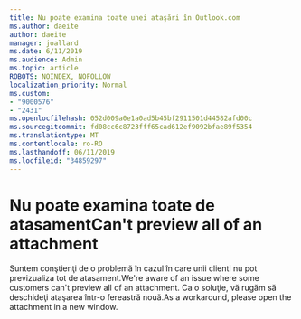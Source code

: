 ```yaml
---
title: Nu poate examina toate unei ataşări în Outlook.com
ms.author: daeite
author: daeite
manager: joallard
ms.date: 6/11/2019
ms.audience: Admin
ms.topic: article
ROBOTS: NOINDEX, NOFOLLOW
localization_priority: Normal
ms.custom:
- "9000576"
- "2431"
ms.openlocfilehash: 052d009a0e1a0ad5b45bf2911501d44582afd00c
ms.sourcegitcommit: fd08cc6c8723fff65cad612ef9092bfae89f5354
ms.translationtype: MT
ms.contentlocale: ro-RO
ms.lasthandoff: 06/11/2019
ms.locfileid: "34859297"
---
```

# <a name="cant-preview-all-of-an-attachment"></a><span data-ttu-id="f9598-102">Nu poate examina toate de atasament</span><span class="sxs-lookup"><span data-stu-id="f9598-102">Can't preview all of an attachment</span></span>

<span data-ttu-id="f9598-103">Suntem conştienţi de o problemă în cazul în care unii clienti nu pot previzualiza tot de atasament.</span><span class="sxs-lookup"><span data-stu-id="f9598-103">We're aware of an issue where some customers can't preview all of an attachment.</span></span> <span data-ttu-id="f9598-104">Ca o soluţie, vă rugăm să deschideţi ataşarea într-o fereastră nouă.</span><span class="sxs-lookup"><span data-stu-id="f9598-104">As a workaround, please open the attachment in a new window.</span></span>